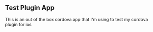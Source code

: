## Test Plugin App
This is an out of the box cordova app that I'm using to test my cordova plugin for ios 
